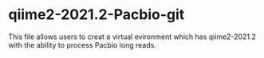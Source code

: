 # qiime2-2021.2-Pacbio-git

This file allows users to creat a virtual evironment which has qiime2-2021.2 with the ability to process Pacbio long reads.
